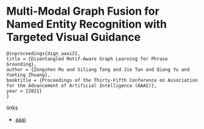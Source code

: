 # Multi-Modal Graph Fusion for Named Entity Recognition with Targeted Visual Guidance

```
@inproceedings{dign_aaai21,
title = {Disentangled Motif-Aware Graph Learning for Phrase Grounding},
author = {Zongshen Mu and Siliang Tang and Jie Tan and Qiang Yu and Yueting Zhuang},
booktitle = {Proceedings of the Thirty-Fifth Conference on Association for the Advancement of Artificial Intelligence (AAAI)},
year = {2021}
}
```

links
- [aaai](https://www.aaai.org/AAAI21Papers/AAAI-2753.ZhangD.pdf)
